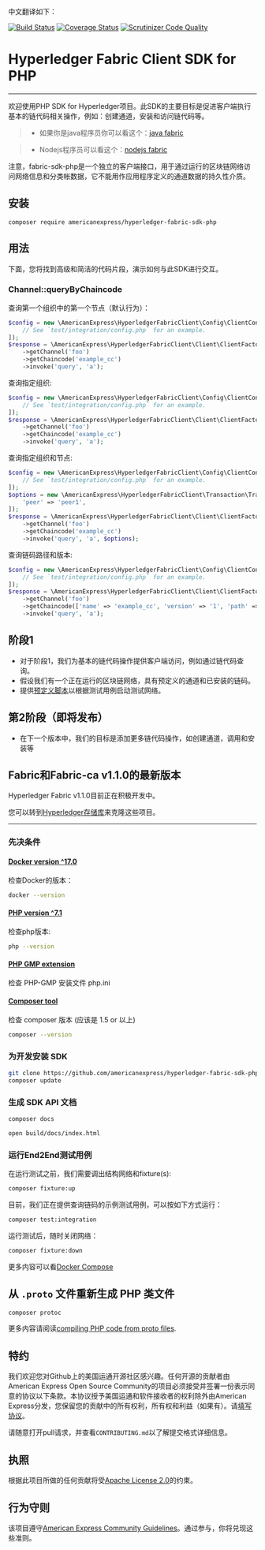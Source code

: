 中文翻译如下：

[![Build Status](https://travis-ci.org/americanexpress/hyperledger-fabric-sdk-php.svg?branch=master)](https://travis-ci.org/americanexpress/hyperledger-fabric-sdk-php)
[![Coverage Status](https://coveralls.io/repos/americanexpress/hyperledger-fabric-sdk-php/badge.svg?branch=master)](https://coveralls.io/r/americanexpress/hyperledger-fabric-sdk-php?branch=master)
[![Scrutinizer Code Quality](https://scrutinizer-ci.com/g/americanexpress/hyperledger-fabric-sdk-php/badges/quality-score.png?b=master)](https://scrutinizer-ci.com/g/americanexpress/hyperledger-fabric-sdk-php/?branch=master)

# Hyperledger Fabric Client SDK for PHP
- - - - - - - - 

欢迎使用PHP SDK for Hyperledger项目。此SDK的主要目标是促进客户端执行基本的链代码相关操作，例如：创建通道，安装和访问链代码等。

>- 如果你是java程序员你可以看这个：[java fabric](http://www.hubwiz.com/course/5c9b89f54898e59b7b63430a)

>- Nodejs程序员可以看这个：[nodejs fabric](http://www.hubwiz.com/course/5c95f916a8d86b7067ffebb8)

注意，fabric-sdk-php是一个独立的客户端接口，用于通过运行的区块链网络访问网络信息和分类帐数据，它不能用作应用程序定义的通道数据的持久性介质。

## 安装
```
composer require americanexpress/hyperledger-fabric-sdk-php
```

## 用法

下面，您将找到高级和简洁的代码片段，演示如何与此SDK进行交互。

### Channel::queryByChaincode
查询第一个组织中的第一个节点（默认行为）：
```php
$config = new \AmericanExpress\HyperledgerFabricClient\Config\ClientConfig([
    // See `test/integration/config.php` for an example.
]);
$response = \AmericanExpress\HyperledgerFabricClient\Client\ClientFactory::fromConfig($config)
    ->getChannel('foo')
    ->getChaincode('example_cc')
    ->invoke('query', 'a');
```

查询指定组织:
```php
$config = new \AmericanExpress\HyperledgerFabricClient\Config\ClientConfig([
    // See `test/integration/config.php` for an example.
]);
$response = \AmericanExpress\HyperledgerFabricClient\Client\ClientFactory::fromConfig($config, 'peerOrg1')
    ->getChannel('foo')
    ->getChaincode('example_cc')
    ->invoke('query', 'a');
```

查询指定组织和节点:
```php
$config = new \AmericanExpress\HyperledgerFabricClient\Config\ClientConfig([
    // See `test/integration/config.php` for an example.
]);
$options = new \AmericanExpress\HyperledgerFabricClient\Transaction\TransactionOptions([
    'peer' => 'peer1',
]);
$response = \AmericanExpress\HyperledgerFabricClient\Client\ClientFactory::fromConfig($config, 'peerOrg1')
    ->getChannel('foo')
    ->getChaincode('example_cc')
    ->invoke('query', 'a', $options);
```

查询链码路径和版本:
```php
$config = new \AmericanExpress\HyperledgerFabricClient\Config\ClientConfig([
    // See `test/integration/config.php` for an example.
]);
$response = \AmericanExpress\HyperledgerFabricClient\Client\ClientFactory::fromConfig($config)
    ->getChannel('foo')
    ->getChaincode(['name' => 'example_cc', 'version' => '1', 'path' => 'github.com/example_cc'])
    ->invoke('query', 'a');
```

## 阶段1

* 对于阶段1，我们为基本的链代码操作提供客户端访问，例如通过链代码查询。
* 假设我们有一个正在运行的区块链网络，具有预定义的通道和已安装的链码。
* 提供[预定义脚本](test/fixture/sdkintegration/docker-compose.yaml)以根据测试用例启动测试网络。

## 第2阶段（即将发布）

* 在下一个版本中，我们的目标是添加更多链代码操作，如创建通道，调用和安装等

## Fabric和Fabric-ca v1.1.0的最新版本

Hyperledger Fabric v1.1.0目前正在积极开发中。

您可以转到[Hyperledger存储库](https://gerrit.hyperledger.org/r/#/admin/projects/)来克隆这些项目。

 -   -   -   -   -   -   - 

### 先决条件 ###

#### [Docker version ^17.0](https://docs.docker.com/engine/installation)
检查Docker的版本：
```bash
docker --version
```

#### [PHP version ^7.1](http://php.net/manual/en/install.php)
检查php版本:
```bash
php --version
```

#### [PHP GMP extension](http://php.net/manual/en/gmp.installation.php)
检查 PHP-GMP 安装文件 php.ini

#### [Composer tool](https://getcomposer.org/doc/00-intro.md)
检查 composer 版本 (应该是 1.5 or 以上)
```bash
composer --version
```

### 为开发安装 SDK

```bash
git clone https://github.com/americanexpress/hyperledger-fabric-sdk-php && cd $_
composer update
```

### 生成 SDK API 文档

```php
composer docs
```

```bash
open build/docs/index.html
```

### 运行End2End测试用例

在运行测试之前，我们需要调出结构网络和fixture(s):
```bash
composer fixture:up
```

目前，我们正在提供查询链码的示例测试用例，可以按如下方式运行：
```bash
composer test:integration
```

运行测试后，随时关闭网络：
```bash
composer fixture:down
```

更多内容可以看[Docker Compose](https://docs.docker.com/compose/overview/)

## 从 `.proto` 文件重新生成 PHP 类文件

```bash
composer protoc
```

更多内容请阅读[compiling PHP code from proto files](docs/compile-hyperledger-fabric-proto-files.md).

## 特约

我们欢迎您对Github上的美国运通开源社区感兴趣。任何开源的贡献者由American Express Open Source Community的项目必须接受并签署一份表示同意的协议以下条款。本协议授予美国运通和软件接收者的权利除外由American Express分发，您保留您的贡献中的所有权利，所有权和利益（如果有）。请[填写协议](https://cla-assistant.io/americanexpress/hyperledger-fabric-sdk-php)。

请随意打开pull请求，并查看`CONTRIBUTING.md`以了解提交格式详细信息。

## 执照

根据此项目所做的任何贡献将受[Apache License 2.0](LICENSE.txt)的约束。

## 行为守则

该项目遵守[American Express Community Guidelines](CODE_OF_CONDUCT.md)。通过参与，你将兑现这些准则。
